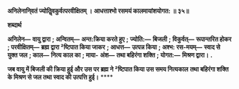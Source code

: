 **अनिलेनानि्वतं ज्योतिॢवकुर्वत्परवीक्षितम् ।** **आधत्ताश्भो रसमयं कालमायांशयोगत: ॥ ३५॥** 

**शब्दार्थ** 

**अनिलेन—** **वायु द्वारा** **; अन्वितम्—** **अन्त:क्रिया करते हुए** **; ज्योति:—** **बिजली** **; विकुर्वत्—** **रूपान्तरित होकर** **; परवीक्षितम्—** **ब्रह्म** **द्वारा ²ष्टिपात किया जाकर** **; आधत्त—** **उत्पन्न किया** **; अश्भ: रस-मयम्—** **स्वाद से युक्त जल** **; काल—** **नित्य काल का** **; माया-** **अंश—** **तथा बहिरंगा शक्ति** **; योगत:—** **मिश्रण द्वारा।** **.** 

**जब वायु में बिजली की क्रिया हुई और उस पर ब्रह्म ने ²ष्टिपात किया उस समय नित्यकाल** **तथा बहिरंगा शक्ति के मिश्रण से जल तथा स्वाद की उत्पत्ति हुई।** **** 